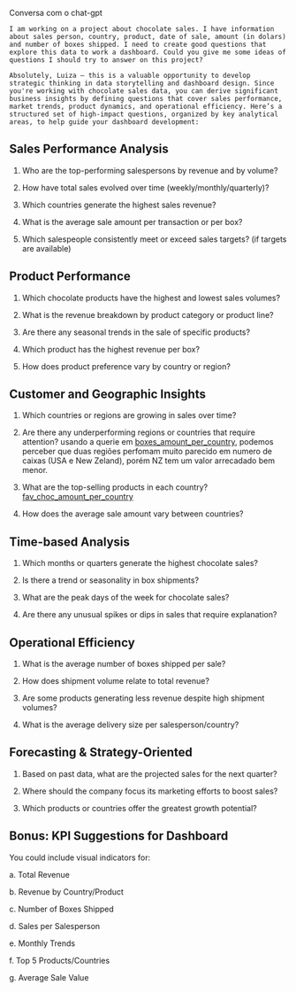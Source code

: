 Conversa com o chat-gpt

`I am working on a project about chocolate sales. I have information about sales person, country, product, date of sale, amount (in dolars) and number of boxes shipped. I need to create good questions that explore this data to work a dashboard. Could you give me some ideas of questions I should try to answer on this project?`

`Absolutely, Luiza — this is a valuable opportunity to develop strategic thinking in data storytelling and dashboard design. Since you're working with chocolate sales data, you can derive significant business insights by defining questions that cover sales performance, market trends, product dynamics, and operational efficiency. Here’s a structured set of high-impact questions, organized by key analytical areas, to help guide your dashboard development:`

## Sales Performance Analysis

1. Who are the top-performing salespersons by revenue and by volume?

2. How have total sales evolved over time (weekly/monthly/quarterly)?

3. Which countries generate the highest sales revenue?

4. What is the average sale amount per transaction or per box?

5. Which salespeople consistently meet or exceed sales targets? (if targets are available)

## Product Performance

1. Which chocolate products have the highest and lowest sales volumes? 

2. What is the revenue breakdown by product category or product line?

3. Are there any seasonal trends in the sale of specific products?

4. Which product has the highest revenue per box?

5. How does product preference vary by country or region?

## Customer and Geographic Insights

1. Which countries or regions are growing in sales over time?

2. Are there any underperforming regions or countries that require attention?
usando a querie em [boxes_amount_per_country](../queries/boxes_amount_per_country.sql), podemos perceber que duas regiões perfomam muito parecido em numero de caixas (USA e New Zeland), porém NZ tem um valor arrecadado bem menor.


3. What are the top-selling products in each country?
[fav_choc_amount_per_country](../queries/fav_choc_amount_per_country.sql)

4. How does the average sale amount vary between countries?

## Time-based Analysis

1. Which months or quarters generate the highest chocolate sales?

2. Is there a trend or seasonality in box shipments?

3. What are the peak days of the week for chocolate sales?

4. Are there any unusual spikes or dips in sales that require explanation?

## Operational Efficiency

1. What is the average number of boxes shipped per sale?

2. How does shipment volume relate to total revenue?

3. Are some products generating less revenue despite high shipment volumes?

4. What is the average delivery size per salesperson/country?

## Forecasting & Strategy-Oriented

1. Based on past data, what are the projected sales for the next quarter?

2. Where should the company focus its marketing efforts to boost sales?

3. Which products or countries offer the greatest growth potential?

## Bonus: KPI Suggestions for Dashboard

You could include visual indicators for:

a. Total Revenue

b. Revenue by Country/Product

c. Number of Boxes Shipped

d. Sales per Salesperson

e. Monthly Trends

f. Top 5 Products/Countries

g. Average Sale Value
